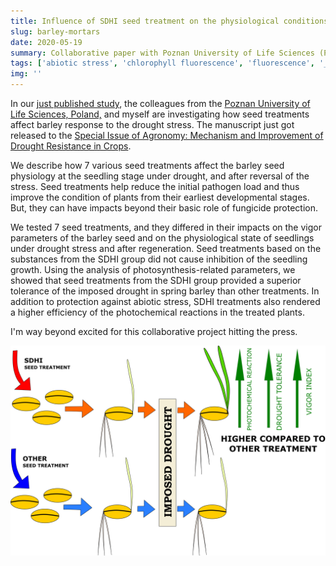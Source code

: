 ```yaml
---
title: Influence of SDHI seed treatment on the physiological conditions of spring barley seedlings under drought stress
slug: barley-mortars
date: 2020-05-19
summary: Collaborative paper with Poznan University of Life Sciences (Poland).
tags: ['abiotic stress', 'chlorophyll fluorescence', 'fluorescence', '_Hordeum vulgare_ L.', 'photosynthesis', 'succinate-dehydrogenase-inhibitor']
img: ''
---
```


In our [just published study](https://www.mdpi.com/2073-4395/10/5/731), the colleagues from the [Poznan University of Life Sciences, Poland,](https://skylark.up.poznan.pl/en/) and myself are investigating how seed treatments affect barley response to the drought stress. The manuscript just got released to the [Special Issue of Agronomy: Mechanism and Improvement of Drought Resistance in Crops](https://www.mdpi.com/journal/agronomy/special_issues/drought_mechanism). 

We describe how 7 various seed treatments affect the barley seed physiology at the seedling stage under drought, and after reversal of the stress. Seed treatments help reduce the initial pathogen load and thus improve the condition of plants from their earliest developmental stages. But, they can have impacts beyond their basic role of fungicide protection.

We tested 7 seed treatments, and they differed in their impacts on the vigor parameters of the barley seed and on the physiological state of seedlings under drought stress and after regeneration. Seed treatments based on the substances from the SDHI group did not cause inhibition of the seedling growth. Using the analysis of photosynthesis-related parameters, we showed that seed treatments from the SDHI group provided a superior tolerance of the imposed drought in spring barley than other treatments. In addition to protection against abiotic stress, SDHI treatments also rendered a higher efficiency of the photochemical reactions in the treated plants.

 I'm way beyond excited for this collaborative project hitting the press.

  ![accepted](./agronomy.png)